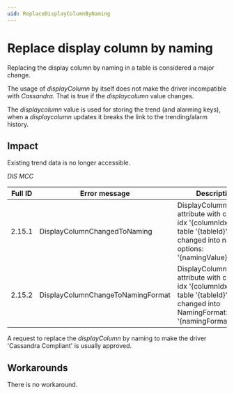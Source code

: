 ```yaml
---
uid: ReplaceDisplayColumnByNaming
---
```


# Replace display column by naming

Replacing the display column by naming in a table is considered a major change.

The usage of *displayColumn* by itself does not make the driver incompatible with *Cassandra*. That is true if the *displaycolumn* value changes.

The *displaycolumn* value is used for storing the trend (and alarming keys), when a *displaycolumn* updates it breaks the link to the trending/alarm history.

## Impact

Existing trend data is no longer accessible.

*DIS MCC*

| Full ID | Error message | Description |
|---------|---------------|-------------|
| 2.15.1  | DisplayColumnChangedToNaming | DisplayColumn attribute with column idx '{columnIdx}' on table '{tableId}' was changed into naming options: '{namingValue}'. |
| 2.15.2  | DisplayColumnChangeToNamingFormat | DisplayColumn attribute with column idx '{columnIdx}' on table '{tableId}' was changed into NamingFormat: '{namingFormatValue}'. |

A request to replace the *displayColumn* by naming to make the driver 'Cassandra Compliant' is usually approved.

## Workarounds

There is no workaround.
